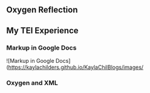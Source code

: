 ## Oxygen Reflection

## My TEI Experience

### Markup in Google Docs


![Markup in Google Docs](https://kaylachilders.github.io/KaylaChilBlogs/images/

### Oxygen and XML
